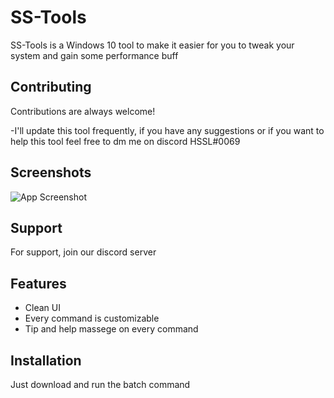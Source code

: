 
# SS-Tools

SS-Tools is a Windows 10 tool to make it easier for you to tweak your system and gain some performance buff
## Contributing

Contributions are always welcome!

-I'll update this tool frequently, if you have any suggestions or if you want to help this tool feel free to dm me on discord HSSL#0069
## Screenshots

![App Screenshot](https://via.placeholder.com/468x300?text=App+Screenshot+Here)


## Support

For support, join our discord server
## Features

- Clean UI
- Every command is customizable
- Tip and help massege on every command
## Installation

Just download and run the batch command